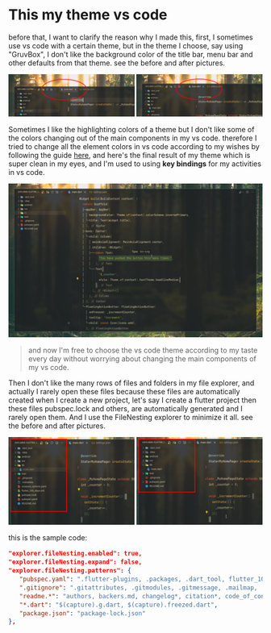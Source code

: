 # This my theme vs code
before that, I want to clarify the reason why I made this, first, I sometimes use vs code with a certain theme, but in the theme I choose, say using "GruvBox", I don't like the background color of the title bar, menu bar and other defaults from that theme. see the before and after pictures.

![](assets/color.png)

Sometimes I like the highlighting colors of a theme but I don't like some of the colors changing out of the main components in my vs code. therefore I tried to change all the element colors in vs code according to my wishes by following the guide [here](https://code.visualstudio.com/docs/getstarted/userinterface), and here's the final result of my theme which is super clean in my eyes, and I'm used to using **key bindings** for my activities in vs code.

![clean_look](assets/look.png)

> and now I'm free to choose the vs code theme according to my taste every day without worrying about changing the main components of my vs code.

Then I don't like the many rows of files and folders in my file explorer, and actually I rarely open these files because these files are automatically created when I create a new project, let's say I create a flutter project then these files pubspec.lock and others, are automatically generated and I rarely open them. And I use the FileNesting explorer to minimize it all. see the before and after pictures.

![file nesting](assets/nesting.png)

this is the sample code:

```json
"explorer.fileNesting.enabled": true,
"explorer.fileNesting.expand": false,
"explorer.fileNesting.patterns": {
   "pubspec.yaml": ".flutter-plugins, .packages, .dart_tool, flutter_100_days.iml, .flutter-plugins-dependencies, .metadata, .packages, pubspec.lock, build.yaml, analysis_options.yaml, all_lint_rules.yaml",
   ".gitignore": ".gitattributes, .gitmodules, .gitmessage, .mailmap, .git-blame*",
   "readme.*": "authors, backers.md, changelog*, citation*, code_of_conduct.md, codeowners, contributing.md, contributors, copying, credits, governance.md, history.md, license*, maintainers, readme*, security.md, sponsors.md",
   "*.dart": "$(capture).g.dart, $(capture).freezed.dart",
   "package.json": "package-lock.json"
},
```
